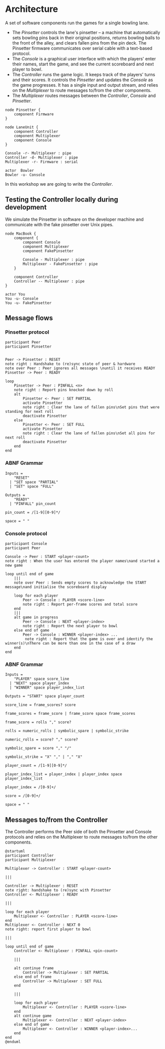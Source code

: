 # Architecture

A set of software components run the games for a single bowling lane.

* The _Pinsetter_ controls the lane's pinsetter – a machine that automatically sets bowling pins back in their original positions, returns bowling balls to the front of the alley, and clears fallen pins from the pin deck.  The Pinsetter firmware communicates over serial cable with a text-based protocol.
* The _Console_ is a graphical user interface with which the players' enter their names, start the game, and see the current scoreboard and next player to bowl.
* The _Controller_ runs the game logic.  It keeps track of the players' turns and their scores.  It controls the _Pinsetter_ and updates the _Console_ as the game progresses.  It has a single input and output stream, and relies on the _Multiplexer_ to route messages to/from the other components.
* The _Multiplexer_ routes messages between the _Controller_, _Console_ and _Pinsetter_.

```plantuml
node Pinsetter {
    component Firmware
}

node LaneUnit {
    component Controller
    component Multiplexer
    component Console
}

Console -r- Multiplexer : pipe
Controller -d- Multiplexer : pipe
Multiplexer -r- Firmware : serial

actor  Bowler
Bowler -u- Console
```

In this workshop we are going to write the _Controller_.

## Testing the Controller locally during development

We simulate the Pinsetter in software on the developer machine and communicate with the fake pinsetter over Unix pipes.

```plantuml
node MacBook {
    component {
        component Console
        component Multiplexer
        component FakePinsetter
        
        Console - Multiplexer : pipe
        Multiplexer - FakePinsetter : pipe
    }
    
    component Controller
    Controller -- Multiplexer : pipe
}

actor You
You -u- Console
You -u- FakePinsetter
```


## Message flows

### Pinsetter protocol


```plantuml
participant Peer
participant Pinsetter


Peer -> Pinsetter : RESET
note right : Handshake to (re)sync state of peer & hardware
note over Peer : Peer ignores all messages \nuntil it receives READY 
Pinsetter -> Peer : READY

loop
    Pinsetter -> Peer : PINFALL <n>
    note right : Report pins knocked down by roll
    alt
        Pinsetter <- Peer : SET PARTIAL
        activate Pinsetter
        note right : Clear the lane of fallen pins\nSet pins that were standing for next roll
        deactivate Pinsetter
    else
        Pinsetter <- Peer : SET FULL 
        activate Pinsetter
        note right : Clear the lane of fallen pins\nSet all pins for next roll
        deactivate Pinsetter
    end
end
```

### ABNF Grammar

```
Inputs = 
    "RESET"
  | "SET space "PARTIAL"
  | "SET" space "FULL"

Outputs = 
    "READY"
  | "PINFALL" pin_count

pin_count = /[1-9][0-9]*/

space = " "
```

### Console protocol

```plantuml
participant Console
participant Peer

Console -> Peer : START <player-count>
note right : When the user has entered the player names\nand started a new game

loop until end of game
    |||
    note over Peer : Sends empty scores to acknowledge the START message\nand initialise the scoreboard display 
    
    loop for each player
        Peer -> Console : PLAYER <score-line>
        note right : Report per-frame scores and total score
    end
    |||
    alt game in progress
        Peer -> Console : NEXT <player-index>
        note right : Report the next player to bowl
    else end of game
        Peer -> Console : WINNER <player-index> ...
         note right : Report that the game is over and identify the winner(s)\nThere can be more than one in the case of a draw
    end
end
```

### ABNF Grammar

```
Inputs = 
    "PLAYER" space score_line
  | "NEXT" space player_index
  | "WINNER" space player_index_list

Outputs = "START" space player_count

score_line = frame_scores? score

frame_scores = frame_score | frame_score space frame_scores

frame_score = rolls "," score?

rolls = numeric_rolls | symbolic_spare | symbolic_strike

numeric_rolls = score? "," score?

symbolic_spare = score "," "/"

symbolic_strike = "X" "," | "," "X"

player_count = /[1-9][0-9]*/

player_index_list = player_index | player_index space player_index_list

player_index = /[0-9]+/

score = /[0-9]+/

space = " "
```

## Messages to/from the Controller

The Controller performs the Peer side of both the Pinsetter and Console protocols and relies on the Multiplexer to route messages to/from the other components.

```plantuml
@startuml
participant Controller
participant Multiplexer

Multiplexer -> Controller : START <player-count>

|||

Controller -> Multiplexer : RESET
note right: handshake to (re)sync with Pinsetter
Controller <- Multiplexer : READY

|||

loop for each player
    Multiplexer <- Controller : PLAYER <score-line>
end
Multiplexer <- Controller : NEXT 0
note right: report first player to bowl

|||

loop until end of game
    Controller <- Multiplexer : PINFALL <pin-count>
    
    |||
    
    alt continue frame
        Controller -> Multiplexer : SET PARTIAL
    else end of frame
        Controller -> Multiplexer : SET FULL
    end
    
    |||
    
    loop for each player
        Multiplexer <- Controller : PLAYER <score-line>
    end
    alt continue game
        Multiplexer <- Controller : NEXT <player-index>
    else end of game
        Multiplexer <- Controller : WINNER <player-index>...
    end
end
@enduml
```

